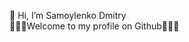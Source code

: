  👋 Hi, I’m Samoylenko Dmitry
 <br>🧭🧭🧭Welcome to my profile on Github🧭🧭🧭 


<!-- 👀 I’m interested in ...
     🌱 I’m currently learning ...  
     💞️ I’m looking to collaborate on ... 
     📫 How to reach me -->

<!---
Samoylenko666/Samoylenko666 is a ✨ special ✨ repository because its `README.md` (this file) appears on your GitHub profile.
You can click the Preview link to take a look at your changes.
--->
